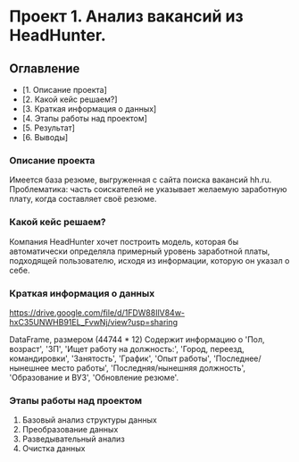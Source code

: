 # Проект 1. Анализ вакансий из HeadHunter.

## Оглавление
* [1. Описание проекта]
* [2. Какой кейс решаем?]
* [3. Краткая информация о данных]
* [4. Этапы работы над проектом]
* [5. Результат] 
* [6. Выводы]

### Описание проекта
Имеется база резюме, выгруженная с сайта поиска вакансий hh.ru. 
Проблематика: часть соискателей не указывает желаемую заработную плату, когда составляет своё резюме.

### Какой кейс решаем?
Компания HeadHunter хочет построить модель, которая бы автоматически определяла примерный уровень заработной платы, подходящей пользователю, исходя из информации, которую он указал о себе.

### Краткая информация о данных
https://drive.google.com/file/d/1FDW88IlV84w-hxC35UNWHB91EL_FvwNj/view?usp=sharing 

DataFrame, размером (44744 * 12) 
Содержит информацию о 'Пол, возраст', 'ЗП', 'Ищет работу на должность:',
       'Город, переезд, командировки', 'Занятость', 'График', 'Опыт работы',
       'Последнее/нынешнее место работы', 'Последняя/нынешняя должность',
       'Образование и ВУЗ', 'Обновление резюме'.

### Этапы работы над проектом
1. Базовый анализ структуры данных
2. Преобразование данных
3. Разведывательный анализ
4. Очистка данных
